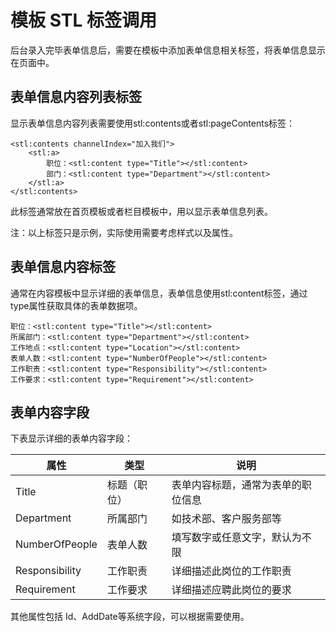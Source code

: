 # 模板 STL 标签调用

后台录入完毕表单信息后，需要在模板中添加表单信息相关标签，将表单信息显示在页面中。

## 表单信息内容列表标签

显示表单信息内容列表需要使用stl:contents或者stl:pageContents标签：

```
<stl:contents channelIndex="加入我们">
    <stl:a>
        职位：<stl:content type="Title"></stl:content>
        部门：<stl:content type="Department"></stl:content>
    </stl:a>
</stl:contents>
```

此标签通常放在首页模板或者栏目模板中，用以显示表单信息列表。

注：以上标签只是示例，实际使用需要考虑样式以及属性。

## 表单信息内容标签

通常在内容模板中显示详细的表单信息，表单信息使用stl:content标签，通过type属性获取具体的表单数据项。

```
职位：<stl:content type="Title"></stl:content>
所属部门：<stl:content type="Department"></stl:content>
工作地点：<stl:content type="Location"></stl:content>
表单人数：<stl:content type="NumberOfPeople"></stl:content>
工作职责：<stl:content type="Responsibility"></stl:content>
工作要求：<stl:content type="Requirement"></stl:content>

```

## 表单内容字段

下表显示详细的表单内容字段：

| 属性           | 类型         | 说明                               |
| -------------- | ------------ | ---------------------------------- |
| Title          | 标题（职位） | 表单内容标题，通常为表单的职位信息 |
| Department     | 所属部门     | 如技术部、客户服务部等             |
| NumberOfPeople | 表单人数     | 填写数字或任意文字，默认为不限     |
| Responsibility | 工作职责     | 详细描述此岗位的工作职责           |
| Requirement    | 工作要求     | 详细描述应聘此岗位的要求           |

其他属性包括 Id、AddDate等系统字段，可以根据需要使用。